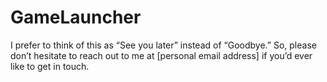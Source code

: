 # GameLauncher

I prefer to think of this as “See you later” instead of “Goodbye.” So, please don’t hesitate to reach out to me at [personal email address] if you’d ever like to get in touch.
